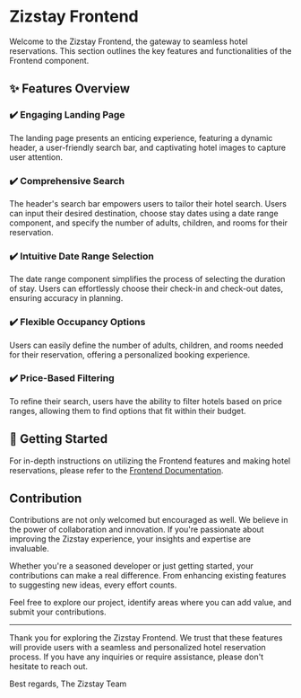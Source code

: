 # Zizstay Frontend

Welcome to the Zizstay Frontend, the gateway to seamless hotel reservations. This section outlines the key features and functionalities of the Frontend component.

## ✨ Features Overview

### ✔️ Engaging Landing Page

The landing page presents an enticing experience, featuring a dynamic header, a user-friendly search bar, and captivating hotel images to capture user attention.

### ✔️ Comprehensive Search

The header's search bar empowers users to tailor their hotel search. Users can input their desired destination, choose stay dates using a date range component, and specify the number of adults, children, and rooms for their reservation.

### ✔️ Intuitive Date Range Selection

The date range component simplifies the process of selecting the duration of stay. Users can effortlessly choose their check-in and check-out dates, ensuring accuracy in planning.

### ✔️ Flexible Occupancy Options

Users can easily define the number of adults, children, and rooms needed for their reservation, offering a personalized booking experience.

### ✔️ Price-Based Filtering

To refine their search, users have the ability to filter hotels based on price ranges, allowing them to find options that fit within their budget.

## 🏁 Getting Started

For in-depth instructions on utilizing the Frontend features and making hotel reservations, please refer to the [Frontend Documentation](./frontend/README.md).

## Contribution
Contributions are not only welcomed but encouraged as well. We believe in the power of collaboration and innovation. If you're passionate about improving the Zizstay experience, your insights and expertise are invaluable.

Whether you're a seasoned developer or just getting started, your contributions can make a real difference. From enhancing existing features to suggesting new ideas, every effort counts.

Feel free to explore our project, identify areas where you can add value, and submit your contributions. 

---

Thank you for exploring the Zizstay Frontend. We trust that these features will provide users with a seamless and personalized hotel reservation process. If you have any inquiries or require assistance, please don't hesitate to reach out.

Best regards,
The Zizstay Team

